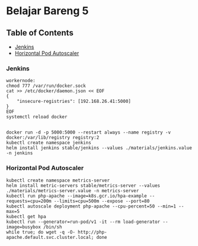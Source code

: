 # Belajar Bareng 5

## Table of Contents
* [Jenkins](#Jenkins)
* [Horizontal Pod Autoscaler](#Horizontal-Pod-Autoscaler)


### Jenkins
	workernode:
	chmod 777 /var/run/docker.sock
	cat >> /etc/docker/daemon.json << EOF
	{
		"insecure-registries": [192.168.26.41:5000]
	}
	EOF
	systemctl reload docker


	docker run -d -p 5000:5000 --restart always --name registry -v docker:/var/lib/registry registry:2
	kubectl create namespace jenkins
	helm install jenkins stable/jenkins --values ./materials/jenkins.value -n jenkins


### Horizontal Pod Autoscaler
	kubectl create namespace metrics-server
	helm install metric-servers stable/metrics-server --values ./materials/metrics-server.value -n metrics-server
	kubectl run php-apache --image=k8s.gcr.io/hpa-example --requests=cpu=200m --limits=cpu=500m --expose --port=80
	kubectl autoscale deployment php-apache --cpu-percent=50 --min=1 --max=5
	kubectl get hpa
	kubectl run --generator=run-pod/v1 -it --rm load-generator --image=busybox /bin/sh
	while true; do wget -q -O- http://php-apache.default.svc.cluster.local; done